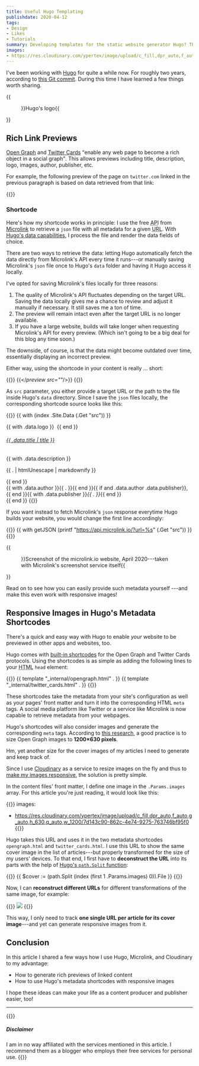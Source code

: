 ```yaml
---
title: Useful Hugo Templating
publishdate: 2020-04-12
tags:
- Design
- Likes
- Tutorials
summary: Developing templates for the static website generator Hugo? Then these advanced tips & tricks might be helpful to you.
images:
- https://res.cloudinary.com/ypertex/image/upload/c_fill,dpr_auto,f_auto,g_auto,h_630,q_auto,w_1200/7d143c90-862c-4e74-9275-763746bf95f0
---
```


I've been working with [Hugo](https://gohugo.io/) for quite a while now. For roughly two years, according to [this Git commit](https://github.com/Ypertex/blog/commit/92b08548ac23cc0fc35f829976b66cfd77316681). During this time I have learned a few things worth sharing.

{{<figure src="7d143c90-862c-4e74-9275-763746bf95f0" transformation="padded">}}Hugo's logo{{</figure>}}

## Rich Link Previews

[Open Graph](https://ogp.me/) and [Twitter Cards](https://developer.twitter.com/en/docs/tweets/optimize-with-cards/overview/abouts-cards/) <q>enable any web page to become a rich object in a social graph</q>. This allows previews including title, description, logo, images, author, publisher, etc.

For example, the following preview of the page on ``twitter.com`` linked in the previous paragraph is based on data retrieved from that link:

{{<preview src="cf42843f-3a7d-4f09-88f1-7340d3b9496e">}}

### Shortcode

Here's how my shortcode works in principle: I use the free <abbr title="Application Programming Interface">API</abbr> from [Microlink](https://microlink.io/) to retrieve a ``json`` file with all metadata for a given <abbr title="Uniform Resource Locator">URL</abbr>. With [Hugo's data capabilities](https://gohugo.io/templates/data-templates/#data-driven-content), I process the file and render the data fields of choice.

There are two ways to retrieve the data: letting Hugo automatically fetch the data directly from Microlink's API every time it runs---or manually saving Microlink's ``json`` file once to Hugo's ``data`` folder and having it Hugo access it locally.

I've opted for saving Microlink's files locally for three reasons:

1. The quality of Microlink's API fluctuates depending on the target URL. Saving the data locally gives me a chance to review and adjust it manually if necessary. It still saves me a ton of time.
2. The preview will remain intact even after the target URL is no longer available.
3. If you have a large website, builds will take longer when requesting Microlink's API for every preview. (Which isn't going to be a big deal for this blog any time soon.)

The downside, of course, is that the data might become outdated over time, essentially displaying an incorrect preview.

Either way, using the shortcode in your content is really ... short:

{{<highlight html>}}
{{</*preview src=""*/>}}
{{</highlight>}}

As ``src`` parameter, you either provide a target URL or the path to the file inside Hugo's ``data`` directory.  Since I save the ``json`` files locally, the corresponding shortcode source looks like this:

{{<highlight go-html-template>}}
{{ with (index .Site.Data (.Get "src")) }}
<div class="shadow card">
    <div class="card-body">
        <div class="media">
            {{ with .data.logo }}
            <img src="{{ .url }}" alt="" class="yx-favicon">
            {{ end }}
            <div class="media-body">
                <h6><i class="las la-external-link-alt"></i> <a href="{{ .data.url }}"
                        class="stretched-link">{{ .data.title | title }}</a></h6>
                {{ with .data.description }}<p>{{ . | htmlUnescape | markdownify }}</p>{{ end }}
            </div>
        </div>
    </div>
    <div class="card-footer">
        <div class="yx-attribution">
            {{ with .data.author }}{{ . }}{{ end }}{{ if and .data.author .data.publisher}},
            {{ end }}{{ with .data.publisher }}<cite>{{ . }}</cite>{{ end }}</div>
    </div>
</div>
{{ end }}
{{</highlight>}}

If you want instead to fetch Microlink's ``json`` response everytime Hugo builds your website, you would change the first line accordingly:

{{<highlight go-html-template>}}
{{ with getJSON (printf "https://api.microlink.io/?url=%s" (.Get "src")) }}
{{</highlight>}}

{{<figure src="4731a50a-4e35-49e4-9a4e-66865edb67aa">}}Screenshot of the microlink.io website, April 2020---taken with Microlink's screenshot service itself{{</figure>}}

Read on to see how you can easily provide such metadata yourself ---and make this even work with responsive images!

## Responsive Images in Hugo's Metadata Shortcodes

There's a quick and easy way with Hugo to enable *your* website to be previewed in other apps and websites, too.

Hugo comes with [built-in shortcodes](https://gohugo.io/templates/internal#open-graph) for the Open Graph and Twitter Cards protocols. Using the shortcodes is as simple as adding the following lines to your <abbr title="Hypertext Markup Language">HTML</abbr> ``head`` element:

{{<highlight go-html-template>}}
{{ template "_internal/opengraph.html" . }}
{{ template "_internal/twitter_cards.html" . }}
{{</highlight>}}

These shortcodes take the metadata from your site's configuration as well as your pages' front matter and turn it into the corresponding HTML ``meta`` tags. A social media platform like Twitter or a service like Microlink is now capable to retrieve metadata from your webpages.

Hugo's shortcodes will also consider images and generate the corresponding ``meta`` tags. According to [this research](https://iamturns.com/open-graph-image-size/), a good practice is to size Open Graph images to **1200×630 pixels**.

Hm, yet another size for the cover images of my articles I need to generate and keep track of.

Since I use [Cloudinary](https://cloudinary.com/) as a service to resize images on the fly and thus to [make my images responsive](/articles/redesign-march-2020/#images-can-be-responsive), the solution is pretty simple.

In the content files' front matter, I define one image in the ``.Params.images`` array. For this article you're just reading, it would look like this:

{{<highlight yml>}}
images:
- https://res.cloudinary.com/ypertex/image/upload/c_fill,dpr_auto,f_auto,g_auto,h_630,q_auto,w_1200/7d143c90-862c-4e74-9275-763746bf95f0
{{</highlight>}}

Hugo takes this URL and uses it in the two metadata shortcodes ``opengraph.html`` and ``twitter_cards.html``. I use this URL to show the same cover image in the list of articles---but properly transformed for the size of my users' devices. To that end, I first have to **deconstruct the URL** into its parts with the help of [Hugo's ``path.Split`` function](https://gohugo.io/functions/path.split/):

{{<highlight go-html-template>}}
{{ $cover := (path.Split (index (first 1 .Params.images) 0)).File }}
{{</highlight>}}

Now, I can **reconstruct different URLs** for different transformations of the same image, for example:

{{<highlight go-html-template>}}
<picture>
    <source media="(min-width: 1200px)" srcset="{{ .cloudinary.baseURL }}{{ .cloudinary.transformations.index.xl }}{{ $cover }}">
    <source media="(min-width: 992px)" srcset="{{ .cloudinary.baseURL }}{{ .cloudinary.transformations.index.lg }}{{ $cover }}">
    <source media="(min-width: 768px)" srcset="{{ .cloudinary.baseURL }}{{ .cloudinary.transformations.index.md }}{{ $cover }}">
    <source media="(min-width: 576px)" srcset="{{ .cloudinary.baseURL }}{{ .cloudinary.transformations.index.sm }}{{ $cover }}">
    <img src="{{ .cloudinary.baseURL }}{{ .cloudinary.transformations.index.xs }}{{ $cover }}">
</picture>
{{</highlight>}}

This way, I only need to track **one single URL per article for its cover image**---and yet can generate responsive images from it.

## Conclusion

In this article I shared a few ways how I use Hugo, Microlink, and Cloudinary to my advantage:

* How to generate rich previews of linked content
* How to use Hugo's metadata shortcodes with responsive images

I hope these ideas can make your life as a content producer and publisher easier, too!

---

{{<note>}}
##### <i class="las la-balance-scale-left"></i> Disclaimer

I am in no way affiliated with the services mentioned in this article. I recommend them as a blogger who employs their free services for personal use.
{{</note>}}
